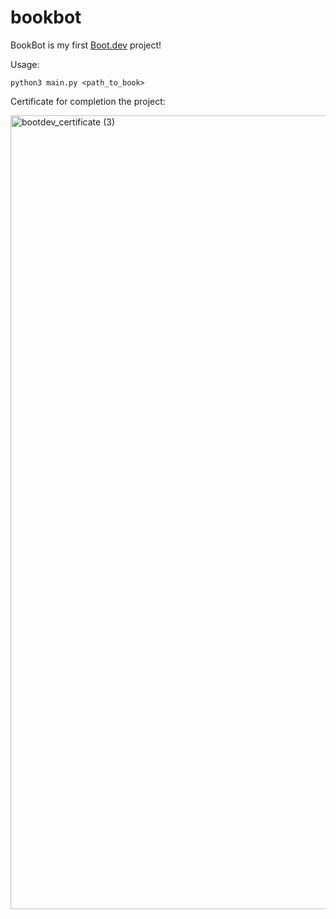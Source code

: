 # bookbot

BookBot is my first [Boot.dev](https://www.boot.dev) project!

Usage: 

<code>python3 main.py <path_to_book></code>

Certificate for completion the project:

<img width="2080" height="1270" alt="bootdev_certificate (3)" src="https://github.com/user-attachments/assets/dfa84bae-7516-4af7-a2ce-f83f8369bebf" />
